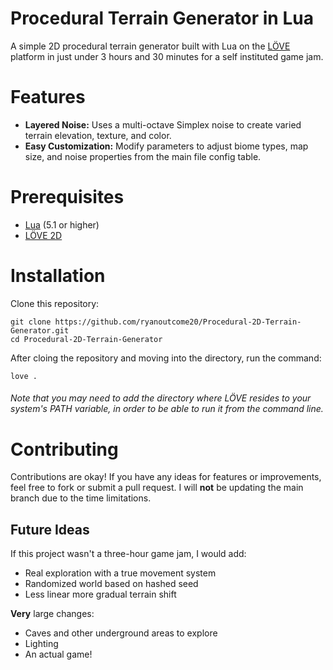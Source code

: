 # Procedural Terrain Generator in Lua
A simple 2D procedural terrain generator built with Lua on the [LÖVE](https://www.love2d.org/wiki/Main_Page "LÖVE's main wiki") platform in just under 3 hours and 30 minutes for a self instituted game jam.

# Features
+ **Layered Noise:** Uses a multi-octave Simplex noise to create varied terrain elevation, texture, and color.
+ **Easy Customization:** Modify parameters to adjust biome types, map size, and noise properties from the main file config table.

# Prerequisites
  - [Lua](https://www.lua.org/) (5.1 or higher)
  - [LÖVE 2D](https://www.love2d.org/wiki/Main_Page)

# Installation
Clone this repository:
```
git clone https://github.com/ryanoutcome20/Procedural-2D-Terrain-Generator.git
cd Procedural-2D-Terrain-Generator
```

After cloing the repository and moving into the directory, run the command:
```
love .
```
###### Note that you may need to add the directory where LÖVE resides to your system's PATH variable, in order to be able to run it from the command line.

# Contributing
Contributions are okay! If you have any ideas for features or improvements, feel free to fork or submit a pull request. I will **not** be updating the main branch due to the time limitations.

## Future Ideas
If this project wasn't a three-hour game jam, I would add:
  + Real exploration with a true movement system
  + Randomized world based on hashed seed
  + Less linear more gradual terrain shift

**Very** large changes:
  + Caves and other underground areas to explore
  + Lighting
  + An actual game!
